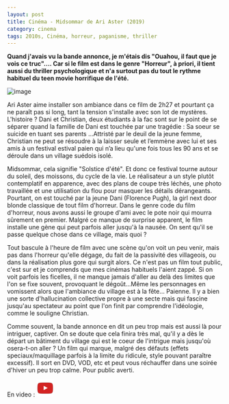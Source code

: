 ```yaml
---
layout: post
title: Cinéma - Midsommar de Ari Aster (2019)
category: cinema
tags: 2010s, Cinéma, horreur, paganisme, thriller
---
```

**Quand j'avais vu la bande annonce, je m'étais dis "Ouahou, il faut que je vois ce truc".... Car si le film est dans le genre "Horreur", à priori, il tient aussi du thriller psychologique et n'a surtout pas du tout le rythme habituel du teen movie horrifique de l'été.**

![image](https://cheziceman.files.wordpress.com/2019/10/midsommar.png)

Ari Aster aime installer son ambiance dans ce film de 2h27 et pourtant ça ne paraît pas si long, tant la tension s'installe avec son lot de mystères. L'histoire ? Dani et Christian, deux étudiants à la fac sont sur le point de se séparer quand la famille de Dani est touchée par une tragédie : Sa soeur se suicide en tuant ses parents ...Attristé par le deuil de la jeune femme, Christian ne peut se résoudre à la laisser seule et l’emmène avec lui et ses amis à un festival estival paien qui n’a lieu qu'une fois tous les 90 ans et se déroule dans un village suédois isolé.

Midsommar, cela signifie "Solstice d'été". Et donc ce festival tourne autour du soleil, des moissons, du cycle de la vie. Le réalisateur a un style plutôt contemplatif en apparence, avec des plans de coupe très léchés, une photo travaillée et une utilisation du flou pour masquer les détails dérangeants. Pourtant, on est touché par la jeune Dani (Florence Pugh), la girl next door blonde classique de tout film d'horreur. Dans le genre code du film d'horreur, nous avons aussi le groupe d'ami avec le pote noir qui mourra sûrement en premier. Malgré ce manque de surprise apparent, le film installe une gène qui peut parfois aller jusqu'à la nausée. On sent qu'il se passe quelque chose dans ce village, mais quoi ?

Tout bascule à l'heure de film avec une scène qu'on voit un peu venir, mais pas dans l'horreur qu'elle dégage, du fait de la passivité des villageois, ou dans la réalisation plus gore qui surgit alors. Ce n'est pas un film tout public, c'est sur et je comprends que mes cinémas habituels l'aient zappé. Si on voit parfois les ficelles, il ne manque jamais d'aller au delà des limites que l'on se fixe souvent, provoquant le dégoût...Même les personnages en vomissent alors que l'ambiance  du village est à la fête... Paienne. Il y a bien une sorte d'hallucination collective propre à une secte mais qui fascine jusqu'au spectateur au point que l'on finit par comprendre l'idéologie, comme le souligne Christian.

Comme souvent, la bande annonce en dit un peu trop mais est aussi là pour intriguer, captiver. On se doute que cela finira très mal, qu'il y a dès le départ un bâtiment du village qui est le coeur de l'intrigue mais jusqu'où osera-t-on aller ? Un film qui marque, malgré des défauts (effets speciaux/maquillage parfois à la limite du ridicule, style pouvant paraître excessif). Il sort en DVD, VOD, etc et peut vous réchauffer dans une soirée d'hiver un peu trop calme. Pour public averti.

En video : [![video](/images/youtube.png)](https://www.youtube.com/watch?v=YMKeRDlcpJQ)


